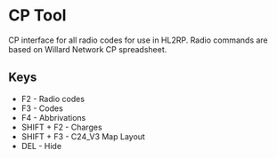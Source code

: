 # CP Tool
CP interface for all radio codes for use in HL2RP. Radio commands are based on Willard Network CP spreadsheet.

## Keys
* F2 - Radio codes
* F3 - Codes
* F4 - Abbrivations
* SHIFT + F2 - Charges
* SHIFT + F3 - C24_V3 Map Layout
* DEL - Hide
